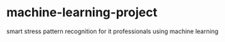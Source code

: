# machine-learning-project
smart stress pattern recognition for it professionals using machine learning
